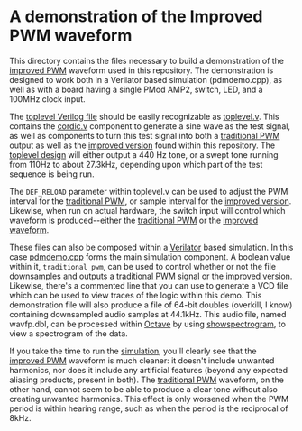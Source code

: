 # A demonstration of the Improved PWM waveform

This directory contains the files necessary to build a demonstration of the
[improved PWM](../rtl/wbpwmaudio.v) waveform used in this repository.  The
demonstration is designed to work both in a Verilator based simulation
(pdmdemo.cpp), as well as with a board having a single PMod AMP2, switch, LED,
and a 100MHz clock input.

The [toplevel Verilog file](toplevel.v) should be easily recognizable as
[toplevel.v](toplevel.v).  This contains the [cordic.v](cordic.v) component to
generate a sine wave as the test signal, as well as components to turn this
test signal into both a [traditional PWM](traditionalpwm.v) output as well as
the [improved version](../rtl/wbpwmaudio.v) found within this repository.
The [toplevel design](toplevel.v) will either output a 440 Hz tone, or a swept
tone running from 110Hz to about 27.3kHz, depending upon which part of the
test sequence is being run.

The `DEF_RELOAD` parameter within toplevel.v can be used to adjust the PWM
interval for the [traditional PWM](traditionalpwm.v), or sample interval for
the [improved version](../rtl/wbpwmaudio.v).  Likewise, when run on actual
hardware, the switch input will control which
waveform is produced--either the
[traditional PWM](traditionalpwm.v) or the
[improved waveform](../rtl/wbpwmaudio.v).

These files can also be composed within a
[Verilator](https://www.veripool.org/wiki/verilator) based simulation.  In this
case [pdmdemo.cpp](pdmdemo.cpp) forms the main simulation component.  A boolean
value within it, `traditional_pwm`, can be used to control whether or not the
file downsamples and outputs a [traditional PWM](traditionalpwm.v) signal or
the [improved version](../rtl/wbpwmaudio.v).  Likewise,
there's a commented line that you can use to generate a VCD file which can be
used to view traces of the logic within this demo.  This demonstration file
will also produce a file of 64-bit doubles (overkill, I know) containing
downsampled audio samples at 44.1kHz.  This audio file, named wavfp.dbl, can
be processed within
[Octave](https://www.gnu.org/software/octave)
by using [showspectrogram](showspectrogram.m), to view a spectrogram of the
data.

If you take the time to run the [simulation](pdmdemo.cpp), you'll clearly see
that the [improved PWM](../rtl/wbpwmaudio.v) waveform is much cleaner:
it doesn't include unwanted harmonics, nor does it include any artificial
features (beyond any expected aliasing products, present in both).
The [traditional PWM](traditionalpwm.v) waveform, on the other hand, cannot
seem to be able to produce a clear tone without also creating unwanted
harmonics.  This effect is only worsened when the PWM period is within
hearing range, such as when the period is the reciprocal of 8kHz.
